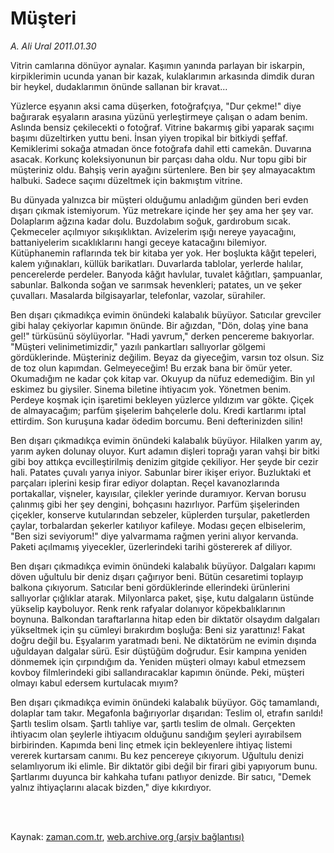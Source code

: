 # Müşteri

*A. Ali Ural 2011.01.30*

<td class="columnist-detail">
<p>Vitrin camlarına dönüyor aynalar. Kaşımın yanında parlayan bir iskarpin, kirpiklerimin ucunda yanan bir kazak, kulaklarımın arkasında dimdik duran bir heykel, dudaklarımın önünde sallanan bir kravat...</p>
<p>
<div id="haberMetinDiv">
<p>Yüzlerce eşyanın aksi cama düşerken, fotoğrafçıya, "Dur çekme!" diye bağırarak eşyaların arasına yüzünü yerleştirmeye çalışan o adam benim. Aslında bensiz çekilecekti o fotoğraf. Vitrine bakarmış gibi yaparak saçımı başımı düzeltirken yuttu beni. İnsan yiyen tropikal bir bitkiydi şeffaf. Kemiklerimi sokağa atmadan önce fotoğrafa dahil etti camekân. Duvarına asacak. Korkunç koleksiyonunun bir parçası daha oldu. Nur topu gibi bir müşteriniz oldu. Bahşiş verin ayağını sürtenlere. Ben bir şey almayacaktım halbuki. Sadece saçımı düzeltmek için bakmıştım vitrine.
<p> Bu dünyada yalnızca bir müşteri olduğumu anladığım günden beri evden dışarı çıkmak istemiyorum. Yüz metrekare içinde her şey ama her şey var. Dolaplarım ağzına kadar dolu. Buzdolabım soğuk, gardırobum sıcak. Çekmeceler açılmıyor sıkışıklıktan. Avizelerim ışığı nereye yayacağını, battaniyelerim sıcaklıklarını hangi geceye katacağını bilemiyor. Kütüphanemin raflarında tek bir kitaba yer yok. Her boşlukta kâğıt tepeleri, kalem yığınakları, küllük barikatları. Duvarlarda tablolar, yerlerde halılar, pencerelerde perdeler. Banyoda kâğıt havlular, tuvalet kâğıtları, şampuanlar, sabunlar. Balkonda soğan ve sarımsak hevenkleri; patates, un ve şeker çuvalları. Masalarda bilgisayarlar, telefonlar, vazolar, sürahiler. 
<p> Ben dışarı çıkmadıkça evimin önündeki kalabalık büyüyor. Satıcılar grevciler gibi halay çekiyorlar kapımın önünde. Bir ağızdan, "Dön, dolaş yine bana gel!" türküsünü söylüyorlar. "Hadi yavrum," derken pencereme bakıyorlar. "Müşteri velinimetimizdir," yazılı pankartları sallıyorlar gölgemi gördüklerinde. Müşteriniz değilim. Beyaz da giyeceğim, varsın toz olsun. Siz de toz olun kapımdan. Gelmeyeceğim! Bu erzak bana bir ömür yeter. Okumadığım ne kadar çok kitap var. Okuyup da nüfuz edemediğim. Bin yıl eskimez bu giysiler. Sinema biletine ihtiyacım yok. Yönetmen benim. Perdeye koşmak için işaretimi bekleyen yüzlerce yıldızım var gökte. Çiçek de almayacağım; parfüm şişelerim bahçelerle dolu. Kredi kartlarımı iptal ettirdim. Son kuruşuna kadar ödedim borcumu. Beni defterinizden silin!
<p> Ben dışarı çıkmadıkça evimin önündeki kalabalık büyüyor. Hilalken yarım ay, yarım ayken dolunay oluyor. Kurt adamın dişleri toprağı yaran vahşi bir bitki gibi boy attıkça evcilleştirilmiş denizim gitgide çekiliyor. Her şeyde bir cezir hali. Patates çuvalı yarıya iniyor. Sabunlar birer ikişer eriyor. Buzluktaki et parçaları iplerini kesip firar ediyor dolaptan. Reçel kavanozlarında portakallar, vişneler, kayısılar, çilekler yerinde duramıyor. Kervan borusu çalınmış gibi her şey dengini, bohçasını hazırlıyor. Parfüm şişelerinden çiçekler, konserve kutularından sebzeler, küplerden turşular, paketlerden çaylar, torbalardan şekerler katılıyor kafileye. Modası geçen elbiselerim, "Ben sizi seviyorum!" diye yalvarmama rağmen yerini alıyor kervanda. Paketi açılmamış yiyecekler, üzerlerindeki tarihi göstererek af diliyor.
<p> Ben dışarı çıkmadıkça evimin önündeki kalabalık büyüyor. Dalgaları kapımı döven uğultulu bir deniz dışarı çağırıyor beni. Bütün cesaretimi toplayıp balkona çıkıyorum. Satıcılar beni gördüklerinde ellerindeki ürünlerini sallıyorlar çığlıklar atarak. Milyonlarca paket, şişe, kutu dalgaların üstünde yükselip kayboluyor. Renk renk rafyalar dolanıyor köpekbalıklarının boynuna. Balkondan taraftarlarına hitap eden bir diktatör olsaydım dalgaları yükseltmek için şu cümleyi bırakırdım boşluğa: Beni siz yarattınız! Fakat doğru değil bu. Eşyalarım yaratmadı beni. Ne diktatörüm ne evimin dışında uğuldayan dalgalar sürü. Esir düştüğüm doğrudur. Esir kampına yeniden dönmemek için çırpındığım da. Yeniden müşteri olmayı kabul etmezsem kovboy filmlerindeki gibi sallandıracaklar kapımın önünde. Peki, müşteri olmayı kabul edersem kurtulacak mıyım?
<p> Ben dışarı çıkmadıkça evimin önündeki kalabalık büyüyor. Göç tamamlandı, dolaplar tam takır. Megafonla bağırıyorlar dışarıdan: Teslim ol, etrafın sarıldı! Şartlı teslim olsam. Şartlı tahliye var, şartlı teslim de olmalı. Gerçekten ihtiyacım olan şeylerle ihtiyacım olduğunu sandığım şeyleri ayırabilsem birbirinden. Kapımda beni linç etmek için bekleyenlere ihtiyaç listemi vererek kurtarsam canımı. Bu kez pencereye çıkıyorum. Uğultulu denizi selamlıyorum iki elimle. Bir diktatör gibi değil bir firari gibi yapıyorum bunu. Şartlarımı duyunca bir kahkaha tufanı patlıyor denizde. Bir satıcı, "Demek yalnız ihtiyaçlarını alacak bizden," diye kıkırdıyor. </p></p></p></p></p></p></div>
</p>


<p><br>
		 </br></p></td>

Kaynak: [zaman.com.tr](http://zaman.com.tr/yazar.do?yazino=1086223), [web.archive.org (arşiv bağlantısı)](http://web.archive.org/web/20110403070622/http://www.zaman.com.tr:80/yazar.do?yazino=1086223)
